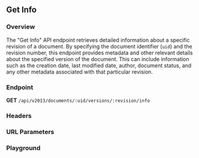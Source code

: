 ## Get Info

### Overview
The "Get Info" API endpoint retrieves detailed information about a specific revision of a document. By specifying the document identifier (`uid`) and the revision number, this endpoint provides metadata and other relevant details about the specified version of the document. This can include information such as the creation date, last modified date, author, document status, and any other metadata associated with that particular revision.

### Endpoint

**GET** `/api/v2013/documents/:uid/versions/:revision/info`

### Headers
<!--@include: ../../common/header/realm-accept.md-->

### URL Parameters
<!--@include: ../../common/url/uid-revision.md-->

### Playground

<SwaggerUI :swaggerSpecs="swaggerGetInfoSpecs" />